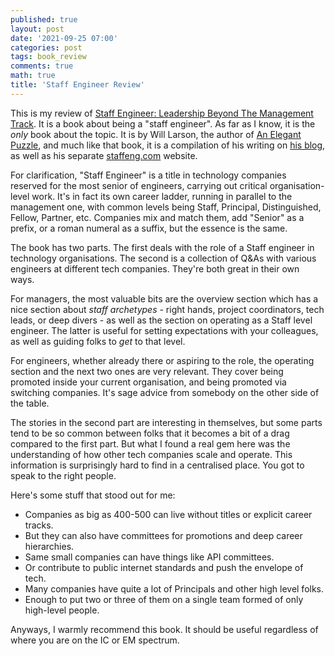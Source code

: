 ```yaml
---
published: true
layout: post
date: '2021-09-25 07:00'
categories: post
tags: book_review
comments: true
math: true
title: 'Staff Engineer Review'
---
```

This is my review of [Staff Engineer: Leadership Beyond The Management Track](https://staffeng.com/book). It is a book about being a "staff engineer". As far as I know, it is the *only* book about
 the topic. It is by Will Larson, the author of [An Elegant Puzzle]([https://horia141.com/an-elegant-puzzle-review.html](https://horia141.com/an-elegant-puzzle-review.html)), and much like that book, it is a compilation of his writing on [his blog]([https://lethain.com/](https://lethain.com/)), as well as his separate [staffeng.com]([https://staffeng.com/](https://staffeng.com/)) website.

For clarification, "Staff Engineer" is a title in technology companies reserved for the most senior of engineers, carrying out critical organisation-level work. It's in fact its own career ladder, running in parallel to the management one, with common levels being Staff, Principal, Distinguished, Fellow, Partner, etc. Companies mix and match them, add "Senior" as a prefix, or a roman numeral as a suffix, but the essence is the same.

The book has two parts. The first deals with the role of a Staff engineer in technology organisations. The second is a collection of Q&As with various engineers at different tech companies. They're both great in their own ways.

For managers, the most valuable bits are the overview section which has a nice section about *staff archetypes -* right hands, project coordinators, tech leads, or deep divers - as well as the section on operating as a Staff level engineer. The latter is useful for setting expectations with your colleagues, as well as guiding folks to *get* to that level.

For engineers, whether already there or aspiring to the role, the operating section and the next two ones are very relevant. They cover being promoted inside your current organisation, and being promoted via switching companies. It's sage advice from somebody on the other side of the table.

The stories in the second part are interesting in themselves, but some parts tend to be so common between folks that it becomes a bit of a drag compared to the first part. But what I found a real gem here was the understanding of how other tech companies scale and operate. This information is surprisingly hard to find in a centralised place. You got to speak to the right people.

Here's some stuff that stood out for me:

- Companies as big as 400-500 can live without titles or explicit career tracks.
- But they can also have committees for promotions and deep career hierarchies.
- Same small companies can have things like API committees.
- Or contribute to public internet standards and push the envelope of tech.
- Many companies have quite a lot of Principals and other high level folks.
- Enough to put two or three of them on a single team formed of only high-level people.

Anyways, I warmly recommend this book. It should be useful regardless of where you are on the IC or EM spectrum.
